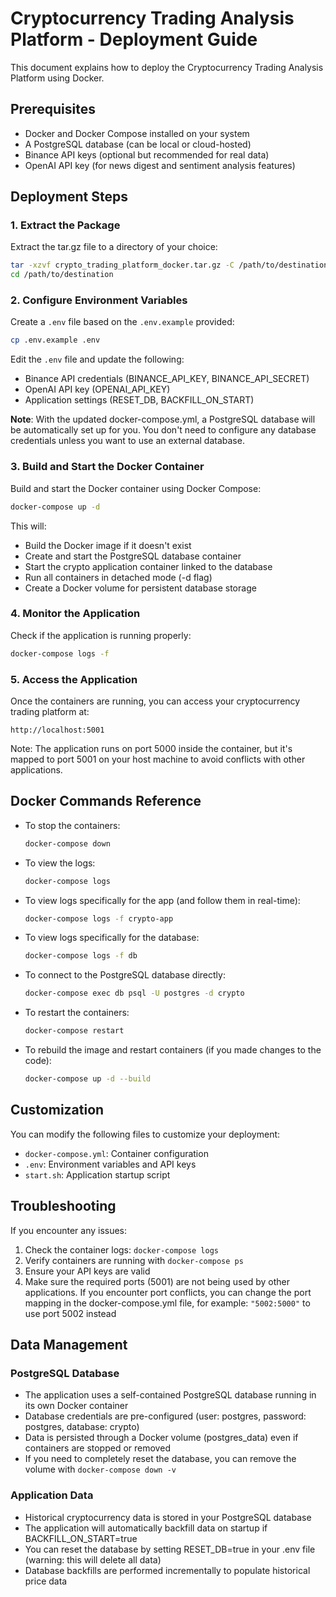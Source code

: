 # Cryptocurrency Trading Analysis Platform - Deployment Guide

This document explains how to deploy the Cryptocurrency Trading Analysis Platform using Docker.

## Prerequisites

- Docker and Docker Compose installed on your system
- A PostgreSQL database (can be local or cloud-hosted)
- Binance API keys (optional but recommended for real data)
- OpenAI API key (for news digest and sentiment analysis features)

## Deployment Steps

### 1. Extract the Package

Extract the tar.gz file to a directory of your choice:

```bash
tar -xzvf crypto_trading_platform_docker.tar.gz -C /path/to/destination
cd /path/to/destination
```

### 2. Configure Environment Variables

Create a `.env` file based on the `.env.example` provided:

```bash
cp .env.example .env
```

Edit the `.env` file and update the following:

- Binance API credentials (BINANCE_API_KEY, BINANCE_API_SECRET)
- OpenAI API key (OPENAI_API_KEY)
- Application settings (RESET_DB, BACKFILL_ON_START)

**Note**: With the updated docker-compose.yml, a PostgreSQL database will be automatically set up for you. You don't need to configure any database credentials unless you want to use an external database.

### 3. Build and Start the Docker Container

Build and start the Docker container using Docker Compose:

```bash
docker-compose up -d
```

This will:
- Build the Docker image if it doesn't exist
- Create and start the PostgreSQL database container
- Start the crypto application container linked to the database
- Run all containers in detached mode (-d flag)
- Create a Docker volume for persistent database storage

### 4. Monitor the Application

Check if the application is running properly:

```bash
docker-compose logs -f
```

### 5. Access the Application

Once the containers are running, you can access your cryptocurrency trading platform at:

```
http://localhost:5001
```

Note: The application runs on port 5000 inside the container, but it's mapped to port 5001 on your host machine to avoid conflicts with other applications.

## Docker Commands Reference

- To stop the containers:
  ```bash
  docker-compose down
  ```

- To view the logs:
  ```bash
  docker-compose logs
  ```

- To view logs specifically for the app (and follow them in real-time):
  ```bash
  docker-compose logs -f crypto-app
  ```

- To view logs specifically for the database:
  ```bash
  docker-compose logs -f db
  ```
  
- To connect to the PostgreSQL database directly:
  ```bash
  docker-compose exec db psql -U postgres -d crypto
  ```

- To restart the containers:
  ```bash
  docker-compose restart
  ```

- To rebuild the image and restart containers (if you made changes to the code):
  ```bash
  docker-compose up -d --build
  ```

## Customization

You can modify the following files to customize your deployment:

- `docker-compose.yml`: Container configuration
- `.env`: Environment variables and API keys
- `start.sh`: Application startup script

## Troubleshooting

If you encounter any issues:

1. Check the container logs: `docker-compose logs`
2. Verify containers are running with `docker-compose ps`
3. Ensure your API keys are valid
4. Make sure the required ports (5001) are not being used by other applications. If you encounter port conflicts, you can change the port mapping in the docker-compose.yml file, for example: `"5002:5000"` to use port 5002 instead

## Data Management

### PostgreSQL Database

- The application uses a self-contained PostgreSQL database running in its own Docker container
- Database credentials are pre-configured (user: postgres, password: postgres, database: crypto)
- Data is persisted through a Docker volume (postgres_data) even if containers are stopped or removed
- If you need to completely reset the database, you can remove the volume with `docker-compose down -v`

### Application Data

- Historical cryptocurrency data is stored in your PostgreSQL database
- The application will automatically backfill data on startup if BACKFILL_ON_START=true
- You can reset the database by setting RESET_DB=true in your .env file (warning: this will delete all data)
- Database backfills are performed incrementally to populate historical price data